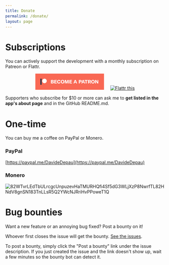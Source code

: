 ```yaml
---
title: Donate
permalink: /donate/
layout: page
---
```


# Subscriptions

You can actively support the development with a monthly subscription on Patreon or Flattr.

<p align="center">
<a href="https://www.patreon.com/depau" rel="_noopener" target="_blank"><img alt="Become a Patron" src="/assets/img/become_a_patron_button.png"/></a> &nbsp;&nbsp;&nbsp; <a href="https://flattr.com/@Depau" rel="_noopener" target="_blank"><img alt="Flattr this" src="https://api.flattr.com/button/flattr-badge-large.png"/></a>
</p>

Supporters who subscribe for $10 or more can ask me to **get listed in the app's
about page** and in the GitHub README.md.

# One-time

You can buy me a coffee on PayPal or Monero.

### PayPal

[https://paypal.me/DavideDepau](https://paypal.me/DavideDepau)

### Monero

![82WTvrLEdTbULrcgcUnpuzevHaTMURHQfi4Sf5dG3WLjXzP8NwrfTL82HNdV8gnSN183TnLLsR5Q2YWcNJRriHvPPoweT1Q](https://i.imgur.com/8wxtv31.png)

# Bug bounties

Want a new feature or an annoying bug fixed? Post a bounty on it!

Whoever first closes the issue will get the bounty. [See the issues](https://github.com/Depau/EtchDroid/issues).

To post a bounty, simply click the "Post a bounty" link under the issue description.
If you just created the issue and the link doesn't show up, wait a few minutes so the bounty bot can detect it.
